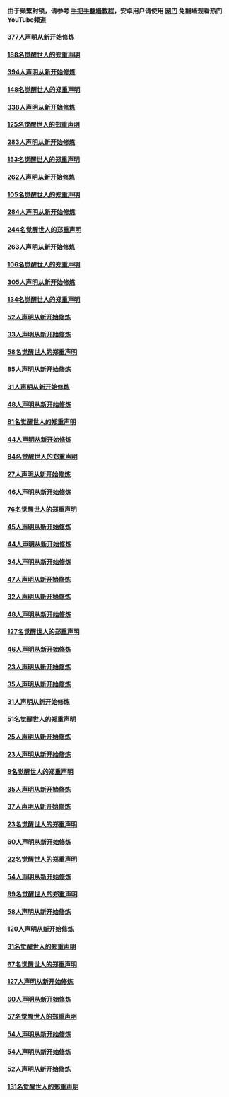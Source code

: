 #### 由于频繁封锁，请参考 [手把手翻墙教程](https://github.com/gfw-breaker/guides/wiki/)，安卓用户请使用 [网门](https://github.com/gfw-breaker/nogfw/blob/master/dl.md?t=05111701) 免翻墙观看热门YouTube频道 

#### [377人声明从新开始修炼](../pages/91/424867.md?t=05111701) 

#### [188名觉醒世人的郑重声明](../pages/91/424866.md?t=05111701) 

#### [394人声明从新开始修炼](../pages/91/423914.md?t=05111701) 

#### [148名觉醒世人的郑重声明](../pages/91/423913.md?t=05111701) 

#### [338人声明从新开始修炼](../pages/91/423540.md?t=05111701) 

#### [125名觉醒世人的郑重声明](../pages/91/423539.md?t=05111701) 

#### [283人声明从新开始修炼](../pages/91/423296.md?t=05111701) 

#### [153名觉醒世人的郑重声明](../pages/91/423295.md?t=05111701) 

#### [262人声明从新开始修炼](../pages/91/423004.md?t=05111701) 

#### [105名觉醒世人的郑重声明](../pages/91/423003.md?t=05111701) 

#### [284人声明从新开始修炼](../pages/91/422707.md?t=05111701) 

#### [244名觉醒世人的郑重声明](../pages/91/422706.md?t=05111701) 

#### [263人声明从新开始修炼](../pages/91/422553.md?t=05111701) 

#### [106名觉醒世人的郑重声明](../pages/91/422552.md?t=05111701) 

#### [305人声明从新开始修炼](../pages/91/422153.md?t=05111701) 

#### [134名觉醒世人的郑重声明](../pages/91/422152.md?t=05111701) 

#### [52人声明从新开始修炼](../pages/91/421846.md?t=05111701) 

#### [33人声明从新开始修炼](../pages/91/421804.md?t=05111701) 

#### [58名觉醒世人的郑重声明](../pages/91/421845.md?t=05111701) 

#### [85人声明从新开始修炼](../pages/91/421769.md?t=05111701) 

#### [31人声明从新开始修炼](../pages/91/421763.md?t=05111701) 

#### [48人声明从新开始修炼](../pages/91/421605.md?t=05111701) 

#### [81名觉醒世人的郑重声明](../pages/91/421656.md?t=05111701) 

#### [44人声明从新开始修炼](../pages/91/421544.md?t=05111701) 

#### [84名觉醒世人的郑重声明](../pages/91/421543.md?t=05111701) 

#### [27人声明从新开始修炼](../pages/91/421465.md?t=05111701) 

#### [46人声明从新开始修炼](../pages/91/421454.md?t=05111701) 

#### [76名觉醒世人的郑重声明](../pages/91/421453.md?t=05111701) 

#### [45人声明从新开始修炼](../pages/91/421452.md?t=05111701) 

#### [44人声明从新开始修炼](../pages/91/421422.md?t=05111701) 

#### [34人声明从新开始修炼](../pages/91/421322.md?t=05111701) 

#### [47人声明从新开始修炼](../pages/91/421264.md?t=05111701) 

#### [32人声明从新开始修炼](../pages/91/421225.md?t=05111701) 

#### [48人声明从新开始修炼](../pages/91/421202.md?t=05111701) 

#### [127名觉醒世人的郑重声明](../pages/91/421224.md?t=05111701) 

#### [46人声明从新开始修炼](../pages/91/421203.md?t=05111701) 

#### [23人声明从新开始修炼](../pages/91/421138.md?t=05111701) 

#### [35人声明从新开始修炼](../pages/91/421122.md?t=05111701) 

#### [31人声明从新开始修炼](../pages/91/421081.md?t=05111701) 

#### [51名觉醒世人的郑重声明](../pages/91/421080.md?t=05111701) 

#### [25人声明从新开始修炼](../pages/91/421020.md?t=05111701) 

#### [23人声明从新开始修炼](../pages/91/420884.md?t=05111701) 

#### [8名觉醒世人的郑重声明](../pages/91/420883.md?t=05111701) 

#### [35人声明从新开始修炼](../pages/91/420809.md?t=05111701) 

#### [37人声明从新开始修炼](../pages/91/420766.md?t=05111701) 

#### [23名觉醒世人的郑重声明](../pages/91/420765.md?t=05111701) 

#### [60人声明从新开始修炼](../pages/91/420727.md?t=05111701) 

#### [22名觉醒世人的郑重声明](../pages/91/420726.md?t=05111701) 

#### [54人声明从新开始修炼](../pages/91/420529.md?t=05111701) 

#### [99名觉醒世人的郑重声明](../pages/91/420528.md?t=05111701) 

#### [58人声明从新开始修炼](../pages/91/420198.md?t=05111701) 

#### [120人声明从新开始修炼](../pages/91/420141.md?t=05111701) 

#### [31名觉醒世人的郑重声明](../pages/91/420197.md?t=05111701) 

#### [67名觉醒世人的郑重声明](../pages/91/420140.md?t=05111701) 

#### [127人声明从新开始修炼](../pages/91/420082.md?t=05111701) 

#### [60人声明从新开始修炼](../pages/91/420081.md?t=05111701) 

#### [57名觉醒世人的郑重声明](../pages/91/420080.md?t=05111701) 

#### [54人声明从新开始修炼](../pages/91/419533.md?t=05111701) 

#### [54人声明从新开始修炼](../pages/91/419532.md?t=05111701) 

#### [52人声明从新开始修炼](../pages/91/419531.md?t=05111701) 

#### [131名觉醒世人的郑重声明](../pages/91/419530.md?t=05111701) 

